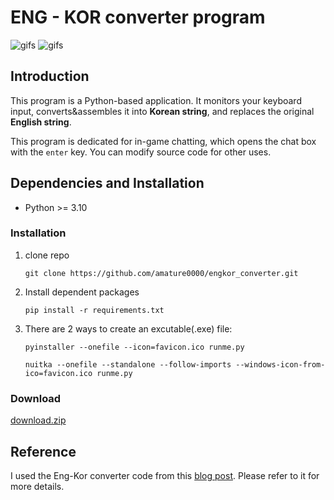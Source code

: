 # ENG - KOR converter program
![gifs](for_readme/Animation.webp)
![gifs](for_readme/Animation2.webp)
## Introduction
This program is a Python-based application. It monitors your keyboard input, converts&assembles it into **Korean string**, and replaces the original **English string**.

This program is dedicated for in-game chatting, which opens the chat box with the `enter` key. You can modify source code for other uses.

## Dependencies and Installation
- Python >= 3.10
### Installation
1. clone repo
    ```
    git clone https://github.com/amature0000/engkor_converter.git
    ```
2. Install dependent packages
    ```
    pip install -r requirements.txt
    ```
3. There are 2 ways to create an excutable(.exe) file:
    ```
    pyinstaller --onefile --icon=favicon.ico runme.py
    ```
    ```
    nuitka --onefile --standalone --follow-imports --windows-icon-from-ico=favicon.ico runme.py
    ```

### Download
[download.zip](https://github.com/amature0000/engkor_converter/releases)

## Reference
I used the Eng-Kor converter code from this [blog post](https://mizykk.tistory.com/115). Please refer to it for more details.
